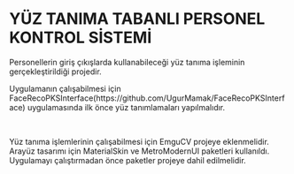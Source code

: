# YÜZ TANIMA TABANLI PERSONEL KONTROL SİSTEMİ
<p>
Personellerin giriş çıkışlarda kullanabileceği yüz tanıma işleminin gerçekleştirildiği projedir.
</p>

<p>
Uygulamanın çalışabilmesi için  FaceRecoPKSInterface(https://github.com/UgurMamak/FaceRecoPKSInterface) uygulamasında ilk önce yüz tanımlamaları yapılmalıdır.
</p>
</br>

<p>
  Yüz tanıma işlemlerinin çalışabilmesi için EmguCV projeye eklenmelidir. Arayüz tasarımı için MaterialSkin ve MetroModernUI paketleri kullanıldı. Uygulamayı çalıştırmadan önce paketler projeye dahil edilmelidir.
</p>
